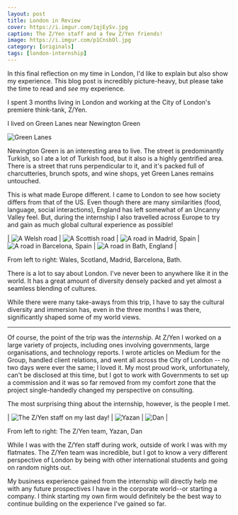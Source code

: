 ```yaml
---
layout: post
title: London in Review
cover: https://i.imgur.com/1qjEySv.jpg
caption: The Z/Yen staff and a few Z/Yen friends!
image: https://i.imgur.com/p1CnsbOl.jpg
category: [originals]
tags: [london-internship]
---
```


In this final reflection on my time in London, I'd like to explain but also show my experience. This blog post is incredibly picture-heavy, but please take the time to read and *see* my experience.

I spent 3 months living in London and working at the City of London's premiere think-tank, Z/Yen.

I lived on Green Lanes near Newington Green

![Green Lanes](https://i.imgur.com/tIVpyTbh.jpg)

Newington Green is an interesting area to live. The street is predominantly Turkish, so I ate a lot of Turkish food, but it also is a highly gentrified area. There is a street that runs perpendicular to it, and it's packed full of charcutteries, brunch spots, and wine shops, yet Green Lanes remains untouched.

This is what made Europe different. I came to London to see how society differs from that of the US. Even though there are many similarities (food, language, social interactions), England has left somewhat of an Uncanny Valley feel. But, during the internship I also travelled across Europe to try and gain as much global cultural experience as possible!

| ![A Welsh road](https://i.imgur.com/HkPVaQ3l.jpg) | ![A Scottish road](https://i.imgur.com/j5nqz7Wl.jpg) | ![A road in Madrid, Spain](https://i.imgur.com/irsiQCql.jpg) | ![A road in Barcelona, Spain](https://i.imgur.com/I1OuYYrl.jpg) | ![A road in Bath, England](https://i.imgur.com/JBMljnul.jpg) |

<p class="caption">From left to right: Wales, Scotland, Madrid, Barcelona, Bath.</p>


There is a lot to say about London. I've never been to anywhere like it in the world. It has a great amount of diversity densely packed and yet almost a seamless blending of cultures.

While there were many take-aways from this trip, I have to say the cultural diversity and immersion has, even in the three months I was there, significantly shaped some of my world views. 

<hr>

Of course, the point of the trip was the _internship_. At Z/Yen I worked on a large variety of projects, including ones involving governments, large organisations, and technology reports. I wrote articles on Medium for the Group, handled client relations, and went all across the City of London -- no two days were ever the same; I loved it. My most proud work, unfortunately, can't be disclosed at this time, but I got to work with Governments to set up a commission and it was so far removed from my comfort zone that the project single-handedly changed my perspective on consulting.

The most surprising thing about the internship, however, is the people I met.

| ![The Z/Yen staff on my last day!](https://i.imgur.com/VzB9CzUl.jpg) | ![Yazan](https://i.imgur.com/SR1c12ul.jpg) | ![Dan](https://i.imgur.com/6Nsa1Ybl.jpg) |

<p class="caption">From left to right: The Z/Yen team, Yazan, Dan</p>

While I was with the Z/Yen staff during work, outside of work I was with my flatmates. The Z/Yen team was incredible, but I got to know a very different perspective of London by being with other international students and going on random nights out.

My business experience gained from the internship will directly help me with any future prospectives I have in the corporate world--or starting a company. I think starting my own firm would definitely be the best way to continue building on the experience I've gained so far.